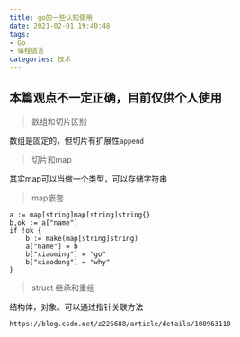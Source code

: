 ```yaml
---
title: go的一些认知使用
date: 2021-02-01 19:40:48
tags:
- Go
- 编程语言
categories: 技术
---
```


## 本篇观点不一定正确，目前仅供个人使用

> 数组和切片区别

数组是固定的，但切片有扩展性`append`

> 切片和map

其实map可以当做一个类型，可以存储字符串

> map嵌套

```
a := map[string]map[string]string{}
b,ok := a["name"]
if !ok {
    b := make(map[string]string)
    a["name"] = b
    b["xiaoming"] = "go"
    b["xiaodong"] = "why"
}
```

> struct 继承和重组

结构体，对象。可以通过指针关联方法

```
https://blog.csdn.net/z226688/article/details/108963110
```

